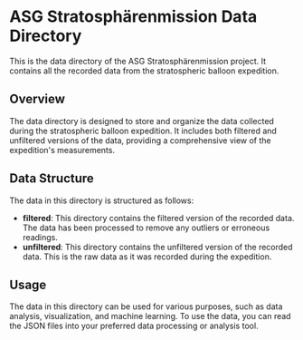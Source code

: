# ASG Stratosphärenmission Data Directory

This is the data directory of the ASG Stratosphärenmission project. It contains all the recorded data from the stratospheric balloon expedition.

## Overview
The data directory is designed to store and organize the data collected during the stratospheric balloon expedition. It includes both filtered and unfiltered versions of the data, providing a comprehensive view of the expedition's measurements.

## Data Structure
The data in this directory is structured as follows:

- **filtered**: This directory contains the filtered version of the recorded data. The data has been processed to remove any outliers or erroneous readings.
- **unfiltered**: This directory contains the unfiltered version of the recorded data. This is the raw data as it was recorded during the expedition.

## Usage
The data in this directory can be used for various purposes, such as data analysis, visualization, and machine learning. To use the data, you can read the JSON files into your preferred data processing or analysis tool.